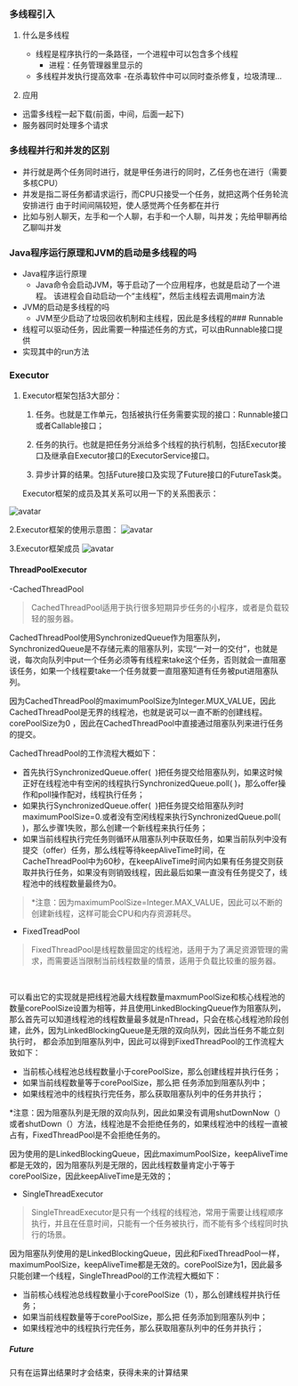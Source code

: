 ### 多线程引入
1. 什么是多线程
    - 线程是程序执行的一条路径，一个进程中可以包含多个线程
        - 进程：任务管理器里显示的
    - 多线程并发执行提高效率
        -在杀毒软件中可以同时查杀修复，垃圾清理...
        
        
2. 应用 
- 迅雷多线程一起下载(前面，中间，后面一起下)
- 服务器同时处理多个请求

### 多线程并行和并发的区别
- 并行就是两个任务同时进行，就是甲任务进行的同时，乙任务也在进行（需要多核CPU）
- 并发是指二哥任务都请求运行，而CPU只接受一个任务，就把这两个任务轮流安排进行
由于时间间隔较短，使人感觉两个任务都在并行
- 比如与别人聊天，左手和一个人聊，右手和一个人聊，叫并发；先给甲聊再给乙聊叫并发

### Java程序运行原理和JVM的启动是多线程的吗
- Java程序运行原理
    - Java命令会启动JVM，等于启动了一个应用程序，也就是启动了一个进程。
    该进程会自动启动一个“主线程”，然后主线程去调用main方法
- JVM的启动是多线程的吗
    - JVM至少启动了垃圾回收机制和主线程，因此是多线程的### Runnable
- 线程可以驱动任务，因此需要一种描述任务的方式，可以由Runnable接口提供
- 实现其中的run方法

### Executor
1. Executor框架包括3大部分：

    1. 任务。也就是工作单元，包括被执行任务需要实现的接口：Runnable接口或者Callable接口；

    2. 任务的执行。也就是把任务分派给多个线程的执行机制，包括Executor接口及继承自Executor接口的ExecutorService接口。

    3. 异步计算的结果。包括Future接口及实现了Future接口的FutureTask类。

    Executor框架的成员及其关系可以用一下的关系图表示：

![avatar](https://img-blog.csdn.net/20180319221031756)

2.Executor框架的使用示意图：
![avatar](https://img-blog.csdn.net/20180319222418739)

3.Executor框架成员
![avatar](https://img-blog.csdn.net/20180318215737261)

#### ThreadPoolExecutor
-CachedThreadPool

> CachedThreadPool适用于执行很多短期异步任务的小程序，或者是负载较轻的服务器。

CachedThreadPool使用SynchronizedQueue作为阻塞队列，SynchronizedQueue是不存储元素的阻塞队列，实现“一对一的交付”，也就是说，每次向队列中put一个任务必须等有线程来take这个任务，否则就会一直阻塞该任务，如果一个线程要take一个任务就要一直阻塞知道有任务被put进阻塞队列。

因为CachedThreadPool的maximumPoolSize为Integer.MUX_VALUE，因此CachedThreadPool是无界的线程池，也就是说可以一直不断的创建线程。corePoolSize为0 ，因此在CachedThreadPool中直接通过阻塞队列来进行任务的提交。

CachedThreadPool的工作流程大概如下：

- 首先执行SynchronizedQueue.offer(  )把任务提交给阻塞队列，如果这时候正好在线程池中有空闲的线程执行SynchronizedQueue.poll( )，那么offer操作和poll操作配对，线程执行任务；
- 如果执行SynchronizedQueue.offer(  )把任务提交给阻塞队列时maximumPoolSize=0.或者没有空闲线程来执行SynchronizedQueue.poll( )，那么步骤1失败，那么创建一个新线程来执行任务；
- 如果当前线程执行完任务则循环从阻塞队列中获取任务，如果当前队列中没有提交（offer）任务，那么线程等待keepAliveTime时间，在CacheThreadPool中为60秒，在keepAliveTime时间内如果有任务提交则获取并执行任务，如果没有则销毁线程，因此最后如果一直没有任务提交了，线程池中的线程数量最终为0。

> *注意：因为maximumPoolSize=Integer.MAX_VALUE，因此可以不断的创建新线程，这样可能会CPU和内存资源耗尽。


- FixedTreadPool

> FixedThreadPool是线程数量固定的线程池，适用于为了满足资源管理的需求，而需要适当限制当前线程数量的情景，适用于负载比较重的服务器。

<br>

可以看出它的实现就是把线程池最大线程数量maxmumPoolSize和核心线程池的数量corePoolSize设置为相等，并且使用LinkedBlockingQueue作为阻塞队列，
那么首先可以知道线程池的线程数量最多就是nThread，只会在核心线程池阶段创建，此外，因为LinkedBlockingQueue是无限的双向队列，因此当任务不能立刻执行时，
都会添加到阻塞队列中，因此可以得到FixedThreadPool的工作流程大致如下：

- 当前核心线程池总线程数量小于corePoolSize，那么创建线程并执行任务；
- 如果当前线程数量等于corePoolSize，那么把 任务添加到阻塞队列中；
- 如果线程池中的线程执行完任务，那么获取阻塞队列中的任务并执行；

*注意：因为阻塞队列是无限的双向队列，因此如果没有调用shutDownNow（）或者shutDown（）方法，线程池是不会拒绝任务的，如果线程池中的线程一直被占有，FixedThreadPool是不会拒绝任务的。

因为使用的是LinkedBlockingQueue，因此maximumPoolSize，keepAliveTime都是无效的，因为阻塞队列是无限的，因此线程数量肯定小于等于corePoolSize，因此keepAliveTime是无效的；


- SingleThreadExecutor

> SingleThreadExecutor是只有一个线程的线程池，常用于需要让线程顺序执行，并且在任意时间，只能有一个任务被执行，而不能有多个线程同时执行的场景。

因为阻塞队列使用的是LinkedBlockingQueue，因此和FixedThreadPool一样，maximumPoolSize，keepAliveTime都是无效的。corePoolSize为1，因此最多只能创建一个线程，SingleThreadPool的工作流程大概如下：

- 当前核心线程池总线程数量小于corePoolSize（1），那么创建线程并执行任务；
- 如果当前线程数量等于corePoolSize，那么把 任务添加到阻塞队列中；
- 如果线程池中的线程执行完任务，那么获取阻塞队列中的任务并执行；


##### Future
只有在运算出结果时才会结束，获得未来的计算结果